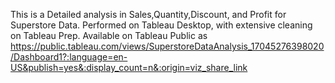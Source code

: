 This is a Detailed analysis in Sales,Quantity,Discount, and Profit for Superstore Data.
Performed on Tableau Desktop, with extensive cleaning on Tableau Prep.
Available on Tableau Public as https://public.tableau.com/views/SuperstoreDataAnalysis_17045276398020/Dashboard1?:language=en-US&publish=yes&:display_count=n&:origin=viz_share_link
